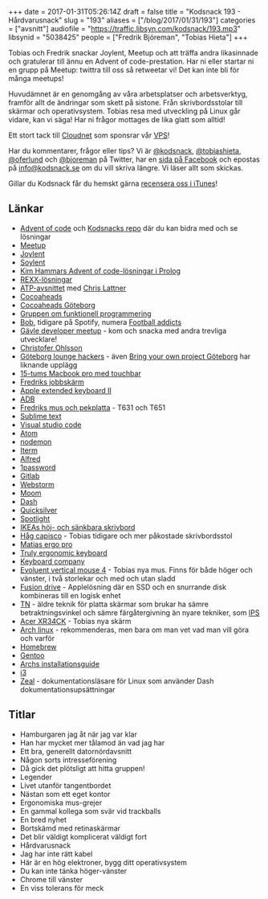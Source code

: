 +++
date = 2017-01-31T05:26:14Z
draft = false
title = "Kodsnack 193 - Hårdvarusnack"
slug = "193"
aliases = ["/blog/2017/01/31/193"]
categories = ["avsnitt"]
audiofile = "https://traffic.libsyn.com/kodsnack/193.mp3"
libsynid = "5038425"
people = ["Fredrik Björeman", "Tobias Hieta"]
+++

Tobias och Fredrik snackar Joylent, Meetup och att träffa andra likasinnade och gratulerar till ännu en Advent of code-prestation. Har ni eller startar ni en grupp på Meetup: twittra till oss så retweetar vi! Det kan inte bli för många meetups!

Huvudämnet är en genomgång av våra arbetsplatser och arbetsverktyg, framför allt de ändringar som skett på sistone. Från skrivbordsstolar till skärmar och operativsystem. Tobias resa med utveckling på Linux går vidare, kan vi säga! Har ni frågor mottages de lika glatt som alltid!

Ett stort tack till [Cloudnet](http://www.cloudnet.se) som sponsrar vår [VPS](http://en.wikipedia.org/wiki/Virtual_private_server)!

Har du kommentarer, frågor eller tips? Vi är [@kodsnack](https://www.twitter.com/kodsnack), [@tobiashieta](https://www.twitter.com/tobiashieta), [@oferlund](https://www.twitter.com/oferlund) och [@bjoreman](https://www.twitter.com/bjoreman) på Twitter, har en [sida på Facebook](https://www.facebook.com/kodsnack) och epostas på [info@kodsnack.se](mailto:info@kodsnack.se) om du vill skriva längre. Vi läser allt som skickas.

Gillar du Kodsnack får du hemskt gärna [recensera oss i iTunes](http://itunes.apple.com/se/podcast/kodsnack/id561631498?l=en)!

## Länkar ##
* [Advent of code](http://adventofcode.com/) och [Kodsnacks repo](https://github.com/kodsnack/advent_of_code_2016) där du kan bidra med och se lösningar
* [Meetup](https://www.meetup.com/)
* [Joylent](https://www.joylent.eu/)
* [Soylent](https://en.wikipedia.org/wiki/Soylent_%28food%29)
* [Kim Hammars Advent of code-lösningar i Prolog](https://github.com/Limmen/Advent-Of-Code16-Prolog)
* [REXX-lösningar](https://github.com/kodsnack/advent_of_code_2016/tree/master/idrougge-rexx)
* [ATP-avsnittet](http://atp.fm/episodes/205) med [Chris Lattner](https://en.wikipedia.org/wiki/Chris_Lattner)
* [Cocoaheads](http://cocoaheads.org/)
* [Cocoaheads Göteborg](https://www.meetup.com/cocoaheads-goteborg/)
* [Gruppen om funktionell programmering](https://www.meetup.com/got-lambda/)
* [Bob](https://twitter.com/b0bben), tidigare på Spotify, numera [Football addicts](http://www.footballaddicts.com/)
* [Gävle developer meetup](https://www.meetup.com/Gavle-Developer-Meetup/) - kom och snacka med andra trevliga utvecklare!
* [Christofer Ohlsson](https://www.twitter.com/christolsson)
* [Göteborg lounge hackers](https://www.meetup.com/Goteborg-Lounge-Hackers/) - även [Bring your own project Göteborg](https://www.meetup.com/Bring-Your-Own-Project-Gothenburg/) har liknande upplägg
* [15-tums Macbook pro med touchbar](http://bjoreman.com/thoughts/2016macbookpro.html)
* [Fredriks jobbskärm](http://www1.euro.dell.com/se/sv/hemanvandare/Peripherals/dell-u2713hm/pd.aspx?refid=dell-u2713hm&cs=sedhs1&s=dhs)
* [Apple extended keyboard II](https://deskthority.net/wiki/Apple_Extended_Keyboard_II)
* [ADB](https://deskthority.net/wiki/Apple_Desktop_Bus)
* [Fredriks mus och pekplatta](http://bjoreman.com/thoughts/pointers.html) - T631 och T651
* [Sublime text](https://www.sublimetext.com/)
* [Visual studio code](https://code.visualstudio.com/)
* [Atom](https://atom.io/)
* [nodemon](https://nodemon.io/)
* [Iterm](https://iterm2.com/)
* [Alfred](https://www.alfredapp.com/)
* [1password](https://1password.com/)
* [Gitlab](https://en.wikipedia.org/wiki/GitLab)
* [Webstorm](https://en.wikipedia.org/wiki/JetBrains)
* [Moom](https://manytricks.com/moom/)
* [Dash](https://kapeli.com/dash)
* [Quicksilver](https://qsapp.com/)
* [Spotlight](https://en.wikipedia.org/wiki/Spotlight_%28software%29)
* [IKEAs höj- och sänkbara skrivbord](http://www.ikea.com/se/sv/catalog/products/S69022537/)
* [Håg capisco](http://www.hag.se/produkter/hag-capisco/hag-capisco-8107/) - Tobias tidigare och mer påkostade skrivbordsstol
* [Matias ergo pro](http://matias.ca/ergopro/pc/)
* [Truly ergonomic keyboard](https://www.trulyergonomic.com/store/index.php)
* [Keyboard company](http://www.keyboardco.com/)
* [Evoluent vertical mouse 4](https://evoluent.com/products/vm4r/) - Tobias nya mus. Finns för både höger och vänster, i två storlekar och med och utan sladd
* [Fusion drive](https://en.wikipedia.org/wiki/Fusion_Drive) - Applelösning där en SSD och en snurrande disk kombineras till en logisk enhet
* [TN](https://en.wikipedia.org/wiki/Thin-film-transistor_liquid-crystal_display#Twisted_nematic_.28TN.29) - äldre teknik för platta skärmar som brukar ha sämre betraktningsvinkel och sämre färgåtergivning än nyare tekniker, som [IPS](https://en.wikipedia.org/wiki/Thin-film-transistor_liquid-crystal_display#In-Plane_Switching_.28IPS.29)
* [Acer XR34CK](https://www.acer.com/ac/en/US/content/series/xr) - Tobias nya skärm
* [Arch linux](https://www.archlinux.org/) - rekommenderas, men bara om man vet vad man vill göra och varför
* [Homebrew](http://brew.sh/)
* [Gentoo](https://en.wikipedia.org/wiki/Gentoo_Linux)
* [Archs installationsguide](https://wiki.archlinux.org/index.php/Installation_guide)
* [i3](https://i3wm.org/)
* [Zeal](https://zealdocs.org/) - dokumentationsläsare för Linux som använder Dash dokumentationsupsättningar

## Titlar ##
* Hamburgaren jag åt när jag var klar
* Han har mycket mer tålamod än vad jag har
* Ett bra, generellt datornördavsnitt
* Någon sorts intresseförening
* Då gick det plötsligt att hitta gruppen!
* Legender
* Livet utanför tangentbordet
* Nästan som ett eget kontor
* Ergonomiska mus-grejer
* En gammal kollega som svär vid trackballs
* En bred nyhet
* Bortskämd med retinaskärmar
* Det blir väldigt komplicerat väldigt fort
* Hårdvarusnack
* Jag har inte rätt kabel
* Här är en hög elektroner, bygg ditt operativsystem
* Du kan inte tänka höger-vänster
* Chrome till vänster
* En viss tolerans för meck